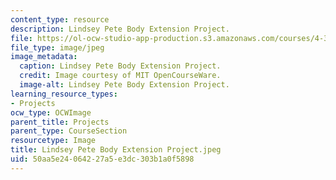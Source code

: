 ```yaml
---
content_type: resource
description: Lindsey Pete Body Extension Project.
file: https://ol-ocw-studio-app-production.s3.amazonaws.com/courses/4-301-introduction-to-the-visual-arts-spring-2007/50aa5e24064227a5e3dc303b1a0f5898_LindseyPeteBodyExtensionProject.jpeg
file_type: image/jpeg
image_metadata:
  caption: Lindsey Pete Body Extension Project.
  credit: Image courtesy of MIT OpenCourseWare.
  image-alt: Lindsey Pete Body Extension Project.
learning_resource_types:
- Projects
ocw_type: OCWImage
parent_title: Projects
parent_type: CourseSection
resourcetype: Image
title: Lindsey Pete Body Extension Project.jpeg
uid: 50aa5e24-0642-27a5-e3dc-303b1a0f5898
---
```

